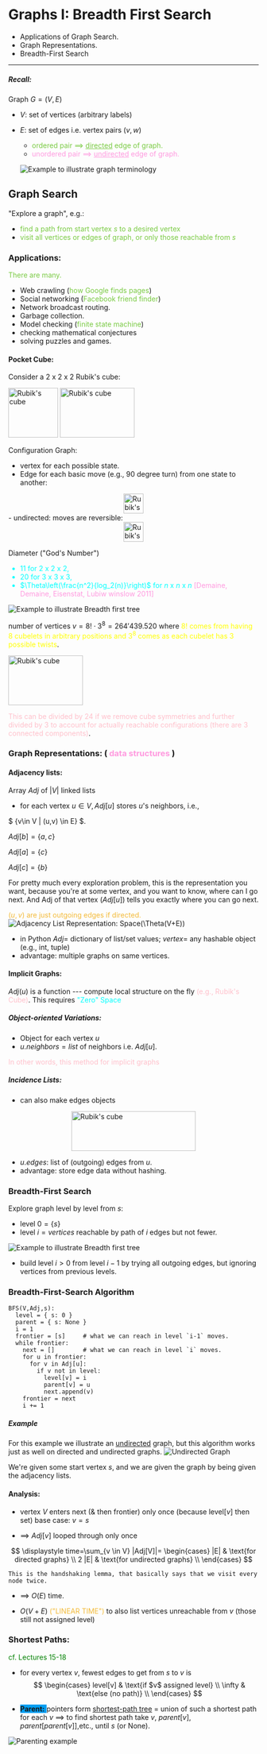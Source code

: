 # Graphs I: Breadth First Search
- Applications of Graph Search.
- Graph Representations.
- Breadth-First Search

---
##### Recall:

Graph $G=(V,E)$
- $V$: set of vertices (arbitrary labels)
- $E$: set of edges i.e. vertex pairs $(v,w)$ 
  - <span style="color:rgb(121,202,66)">ordered pair $\implies$ <u>directed</u> edge of graph.</span>
  - <span style="color:rgb(255,154,223)">unordered pair $\implies$ <u>undirected</u> edge of graph.</span>

  ![Example to illustrate graph terminology](graph11.jpg)

## Graph Search
"Explore a graph", e.g.:
- <span style="color:rgb(121,202,66)">find a path from start vertex $s$ to a desired vertex</span>
- <span style="color:rgb(121,202,66)">visit all vertices or edges of graph, or only those 
reachable from $s$</span>

### Applications:
<span style="color:rgb(121,202,66)">There are many.</span>
- Web crawling (<span style="color:rgb(121,202,66)">how Google finds pages</span>)
- Social networking (<span style="color:rgb(121,202,66)">Facebook friend finder</span>)
- Network broadcast routing.
- Garbage collection.
- Model checking (<span style="color:rgb(121,202,66)">finite state machine</span>)
- checking mathematical conjectures
- solving puzzles and games.

#### Pocket Cube:
Consider a 2 x 2 x 2 Rubik's cube:

<img src="Rubik.png" alt="Rubik's cube" width="100" height="100" />
<img src="graph2.jpg" alt="Rubik's cube" width="150" height="100" />

Configuration Graph:
- vertex for each possible state.
- Edge for each basic move (e.g., 90 degree turn) from one state to another:
<img src="graph14.jpg" alt="Rubik's cube"  height="40" style="display: block; margin: auto"/>
- undirected: moves are reversible:

<img src="graph12.jpg" alt="Rubik's cube"  height="40" style="display: block; margin: auto"/>

Diameter ("God's Number")

<span style="color:cyan">

- 11 for $2$ x $2$ x $2$, 
- 20 for $3$ x $3$ x $3$, 
- $\Theta\left(\frac{n^2}{log_2(n)}\right)$ for $n$ x $n$ x $n$</span> <span style="color:rgb(255,154,223)">[Demaine, Demaine, Eisenstat, Lubiw winslow 2011]

</span>

![Example to illustrate Breadth first tree](graph1.jpg)

number of vertices $v= 8! \cdot 3^8 = 264'439.520$ where 
<span style="color:yellow">$8!$ comes from having 8 cubelets in arbitrary positions and $3^8$ comes as each 
cubelet has 3 possible twists</span>.

<img src="graph3.jpg" alt="Rubik's cube" width="150" height="100" />

<span style="color:pink">This can be divided by 24 if we remove cube symmetries and further divided 
by 3 to account for actually reachable configurations (there are 3 connected components)</span>.

### Graph Representations: (<span style="color:rgb(255,154,223)"> data structures </span>)

#### Adjacency lists:
Array $Adj$ of $|V|$ linked lists
- for each vertex $u \in V,Adj[u]$ stores $u$'s neighbors, i.e.,

$
\{v\in V | (u,v) \in E\}
$.

$Adj[b]=\{a,c\}$

$Adj[a]=\{c\}$

$Adj[c]=\{b\}$

For pretty much every exploration problem, this is the representation you want,
because you're at some vertex, and you want to know, where can I go next.
And Adj of that vertex ($Adj[u]$) tells you exactly where you can go next.

<span style="color:rgb(243,186,56)">$(u,v)$ are just outgoing edges if directed.</span>
![Adjacency List Representation: Space(\Theta(V+E))](graph4.jpg)


- in Python $Adj =$ dictionary of list/set values; $vertex =$ any hashable object (e.g., int, tuple)
- advantage: multiple graphs on same vertices.

#### Implicit Graphs:
$Adj(u)$ is a function --- compute local structure on the fly
<span style="color:pink">(e.g., Rubik's Cube)</span>. This requires
<span style="color:cyan">"Zero" Space</span>

##### Object-oriented Variations:
- Object for each vertex $u$
- $u.neighbors = list$ of neighbors i.e. $Adj[u]$.

<span style="color:pink">In other words, this method for implicit graphs</span>

##### Incidence Lists:
- can also make edges objects

<img src="graph5.jpg" alt="Rubik's cube" width="250" height="80" style="display:block;margin-left:auto;margin-right:auto" />

- $u.edges:$ list of (outgoing) edges from $u$.
- advantage: store edge data without hashing.

### Breadth-First Search
Explore graph level by level from $s$:
- level $0=\{s\}$
- level $i= vertices$ reachable by path of $i$ edges but not fewer. 

![Example to illustrate Breadth first tree](graph6.jpg)

- build level $i>0$ from level $i-1$ by trying all outgoing edges, but ignoring 
vertices from previous levels.

### Breadth-First-Search Algorithm
```
BFS(V,Adj,s):
  level = { s: 0 }
  parent = { s: None }
  i = 1
  frontier = [s]     # what we can reach in level `i-1` moves.
  while frontier:
    next = []        # what we can reach in level `i` moves.
    for u in frontier:
      for v in Adj[u]:
        if v not in level:
          level[v] = i
          parent[v] = u
          next.append(v)
    frontier = next
    i += 1
```

##### Example
For this example we illustrate an <u>undirected</u> graph, but this algorithm works
just as well on directed and undirected graphs.
![Undirected Graph](graph7.jpg)

We're given some start vertex $s$, and we are given the graph by being given the 
adjacency lists.

#### Analysis:
- vertex $V$ enters next ($\&$ then frontier) only once (because level$[v]$ then set)
  base case: $v=s$

- $\implies$ $Adj[v]$ looped through only once

<span style="">

$$
\displaystyle time=\sum_{v \in V} |Adj[V]|=
\begin{cases}
|E| & \text{for directed graphs} \\
2 |E| & \text{for undirected graphs} \\
\end{cases}
$$

    This is the handshaking lemma, that basically says that we visit every node twice.
</span>

- $\implies$ $O(E)$ time.

- $O(V+E)$ <span style="color:rgb(243,186,56)">("LINEAR TIME")</span> to also list vertices 
unreachable from $v$ (those still not assigned level)

### Shortest Paths:
<span style="color:green">cf. Lectures 15-18</span>

<span style="">

- for every vertex $v$, fewest edges to get from $s$ to $v$ is
$$
\begin{cases}
level[v] & \text{if $v$ assigned level} \\
\infty & \text{else (no path)} \\
\end{cases}
$$

</span>


- <span style="background:rgb(0,158,241)"> **Parent:** </span> pointers form <u>shortest-path tree</u> = union of such a shortest path
for each $v$ $\implies$ to find shortest path take $v$, $parent[v]$, $parent[parent[v]]$,etc.,
  until $s$ (or None).

![Parenting example](graph15.jpg)
